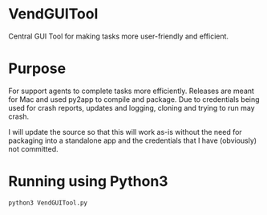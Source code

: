 # VendGUITool
Central GUI Tool for making tasks more user-friendly and efficient.

# Purpose
For support agents to complete tasks more efficiently.  Releases are meant for Mac and used py2app to compile and package.
Due to credentials being used for crash reports, updates and logging, cloning and trying to run may crash.

I will update the source so that this will work as-is without the need for packaging into a standalone app and the credentials that I have (obviously) not committed.

# Running using Python3
`python3 VendGUITool.py`
